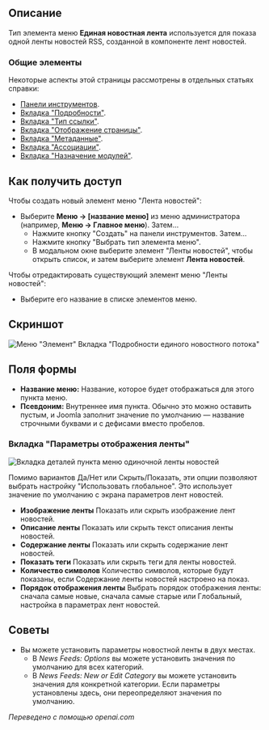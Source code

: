 <!-- Filename: Help4.x:Menu_Item:_Single_News_Feed / Display title: Единая новостная лента  -->

## Описание

Тип элемента меню **Единая новостная лента** используется для показа одной ленты новостей RSS, созданной в компоненте лент новостей.

### Общие элементы

Некоторые аспекты этой страницы рассмотрены в отдельных статьях справки:

* [Панели инструментов](jdocmanual?article=help/common-elements/toolbars).
* [Вкладка "Подробности"](jdocmanual?article=help/menu-items-common/menu-item-details).
* [Вкладка "Тип ссылки"](jdocmanual?article=help/menu-items-common/menu-item-link-type).
* [Вкладка "Отображение страницы"](jdocmanual?article=help/menu-items-common/menu-item-page-display).
* [Вкладка "Метаданные"](jdocmanual?article=help/menu-items-common/menu-item-metadata).
* [Вкладка "Ассоциации"](jdocmanual?article=help/common-elements/edit-associations).
* [Вкладка "Назначение модулей"](jdocmanual?article=help/menu-items-common/menu-item-module-assignment).

## Как получить доступ

Чтобы создать новый элемент меню "Лента новостей":

- Выберите **Меню → \[название меню\]** из меню администратора
  (например, **Меню → Главное меню**). Затем...
  - Нажмите кнопку "Создать" на панели инструментов. Затем...
  - Нажмите кнопку "Выбрать тип элемента меню".
  - В модальном окне выберите элемент "Ленты новостей", чтобы открыть список, и затем выберите элемент **Лента новостей**.

Чтобы отредактировать существующий элемент меню "Ленты новостей":

- Выберите его название в списке элементов меню.

## Скриншот

![Меню "Элемент" Вкладка "Подробности единого новостного потока"](../../../ru/images/menu-items/news-feeds-single-news-feed-details-tab.png)

## Поля формы

- **Название меню:** Название, которое будет отображаться для этого пункта меню.
- **Псевдоним:** Внутреннее имя пункта. Обычно это можно оставить
  пустым, и Joomla заполнит значение по умолчанию — название строчными буквами 
  и с дефисами вместо пробелов.

### Вкладка "Параметры отображения ленты"

![Вкладка деталей пункта меню одиночной ленты новостей](../../../ru/images/menu-items/news-feeds-single-news-feed-feed-display-options-tab.png)

Помимо вариантов Да/Нет или Скрыть/Показать, эти опции позволяют выбрать 
настройку "Использовать глобальное". Это использует значение по умолчанию с экрана 
параметров лент новостей.

- **Изображение ленты** Показать или скрыть изображение лент новостей.
- **Описание ленты** Показать или скрыть текст описания ленты новостей.
- **Содержание ленты** Показать или скрыть содержание лент новостей.
- **Показать теги** Показать или скрыть теги для ленты новостей.
- **Количество символов** Количество символов, которые будут показаны, если 
  Содержание ленты новостей настроено на показ.
- **Порядок отображения ленты** Выбрать порядок отображения ленты: сначала 
  самые новые, сначала самые старые или Глобальный, настройка в параметрах лент новостей.

## Советы

- Вы можете установить параметры новостной ленты в двух местах.
  - В *News Feeds: Options* вы можете установить значения по умолчанию для всех категорий.
  - В *News Feeds: New or Edit Category* вы можете установить значения для конкретной 
    категории. Если параметры установлены здесь, они переопределяют значения по умолчанию.

*Переведено с помощью openai.com*


